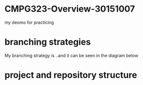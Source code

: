 # CMPG323-Overview-30151007
my deomo for practicing

# branching strategies
My branching strategy is ..and it can be seen in the diagram below

# project and repository structure
